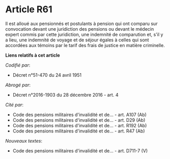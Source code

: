 # Article R61

Il est alloué aux pensionnés et postulants à pension qui ont comparu sur convocation devant une juridiction des pensions ou
devant le médecin expert commis par cette juridiction, une indemnité de comparution et, s'il y a lieu, une indemnité de
voyage et de séjour égales à celles qui sont accordées aux témoins par le tarif des frais de justice en matière criminelle.

**Liens relatifs à cet article**

_Codifié par_:

  - Décret n°51-470 du 24 avril 1951

_Abrogé par_:

  - Décret n°2016-1903 du 28 décembre 2016 - art. 4

_Cité par_:

  - Code des pensions militaires d'invalidité et de... - art. A107 (Ab)
  - Code des pensions militaires d'invalidité et de... - art. D29 (Ab)
  - Code des pensions militaires d'invalidité et de... - art. R192 (Ab)
  - Code des pensions militaires d'invalidité et de... - art. R47 (Ab)

_Nouveaux textes_:

  - Code des pensions militaires d'invalidité et de... - art. D711-7 (V)
